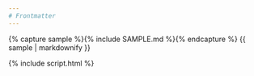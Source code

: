 ```yaml
---
# Frontmatter
---
```

{% capture sample %}{% include SAMPLE.md %}{% endcapture %}
{{ sample | markdownify }}

{% include script.html %}
